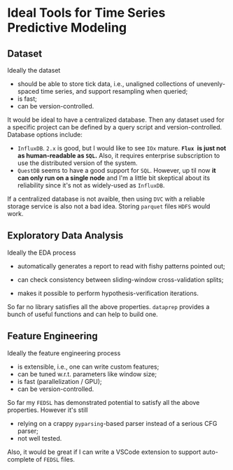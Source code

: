 # Ideal Tools for Time Series Predictive Modeling

## Dataset

Ideally the dataset

* should be able to store tick data, i.e., unaligned collections of unevenly-spaced time series, and support resampling when queried;
* is fast;
* can be version-controlled.

It would be ideal to have a centralized database. Then any dataset used for a specific project can be defined by a query script and version-controlled. Database options include:

* `InfluxDB`. `2.x` is good, but I would like to see `IOx` mature. **`Flux `is just not as human-readable as `SQL`.** Also, it requires enterprise subscription to use the distributed version of the system. 
* `QuestDB` seems to have a good support for `SQL`. However, up til now **it can only run on a single node** and I'm a little bit skeptical about its reliability since it's not as widely-used as `InfluxDB`.

If a centralized database is not avaible, then using `DVC` with a reliable storage service is also not a bad idea. Storing `parquet` files `HDFS` would work.

## Exploratory Data Analysis

Ideally the EDA process

* automatically generates a report to read with fishy patterns pointed out;

* can check consistency between sliding-window cross-validation splits;
* makes it possible to perform hypothesis-verification iterations.

So far no library satisfies all the above properties. `dataprep` provides a bunch of useful functions and can help to build one.

## Feature Engineering

Ideally the feature engineering process

* is extensible, i.e., one can write custom features;
* can be tuned w.r.t. parameters like window size; 
* is fast (parallelization / GPU);
* can be version-controlled. 

So far my `FEDSL` has demonstrated potential to satisfy all the above properties. However it's still

* relying on a crappy `pyparsing`-based parser instead of a serious CFG parser;
* not well tested.

Also, it would be great if I can write a VSCode extension to support auto-complete of  `FEDSL` files.